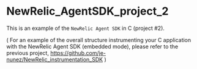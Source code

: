 # NewRelic_AgentSDK_project_2
This is an example of the `NewRelic Agent SDK` in C (project #2). 

( For an example of the overall structure instrumenting your C application with the NewRelic Agent SDK (embedded mode), please refer to the previous project, https://github.com/je-nunez/NewRelic_instrumentation_SDK )
